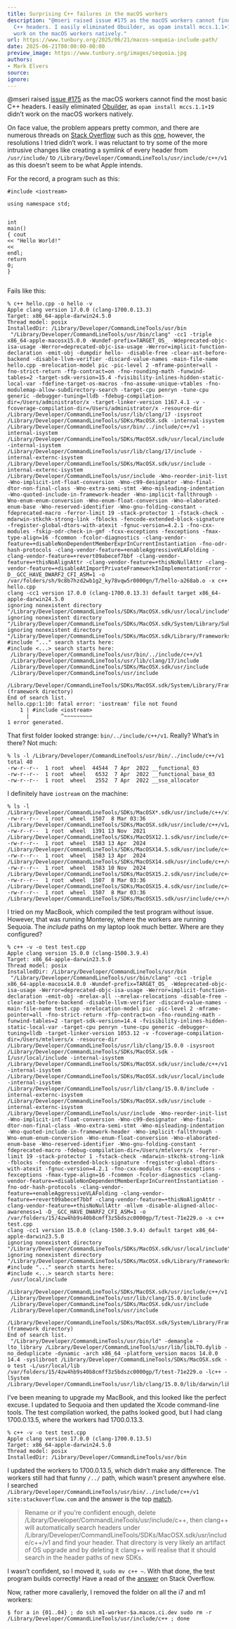 ```yaml
---
title: Surprising C++ failures in the macOS workers
description: "@mseri raised issue #175 as the macOS workers cannot find the most basic
  C++ headers. I easily eliminated Obuilder, as opam install mccs.1.1+19 didn\u2019t
  work on the macOS workers natively."
url: https://www.tunbury.org/2025/06/21/macos-sequoia-include-path/
date: 2025-06-21T00:00:00-00:00
preview_image: https://www.tunbury.org/images/sequoia.jpg
authors:
- Mark Elvers
source:
ignore:
---
```


<p>@mseri raised <a href="https://github.com/ocaml/infrastructure/issues/175">issue #175</a> as the macOS workers cannot find the most basic C++ headers. I easily eliminated <a href="https://github.com/ocurrent/obuilder">Obuilder</a>, as <code class="language-plaintext highlighter-rouge">opam install mccs.1.1+19</code> didn’t work on the macOS workers natively.</p>

<p>On face value, the problem appears pretty common, and there are numerous threads on <a href="https://stackoverflow.com">Stack Overflow</a> such as this <a href="https://stackoverflow.com/questions/77250743/mac-xcode-g-cannot-compile-even-a-basic-c-program-issues-with-standard-libr">one</a>, however, the resolutions I tried didn’t work. I was reluctant to try some of the more intrusive changes like creating a symlink of every header from <code class="language-plaintext highlighter-rouge">/usr/include/</code> to <code class="language-plaintext highlighter-rouge">/Library/Developer/CommandLineTools/usr/include/c++/v1</code> as this doesn’t seem to be what Apple intends.</p>

<p>For the record, a program such as this:</p>

<div class="language-cpp highlighter-rouge"><div class="highlight"><pre class="highlight"><code><span class="cp">#include</span> <span class="cpf">&lt;iostream&gt;</span><span class="cp">
</span>
<span class="k">using</span> <span class="k">namespace</span> <span class="n">std</span><span class="p">;</span>

<span class="kt">int</span> <span class="nf">main</span><span class="p">()</span> <span class="p">{</span>
    <span class="n">cout</span> <span class="o">&lt;&lt;</span> <span class="s">"Hello World!"</span> <span class="o">&lt;&lt;</span> <span class="n">endl</span><span class="p">;</span>
    <span class="k">return</span> <span class="mi">0</span><span class="p">;</span>
<span class="p">}</span>
</code></pre></div></div>

<p>Fails like this:</p>

<div class="language-sh highlighter-rouge"><div class="highlight"><pre class="highlight"><code>% c++ hello.cpp <span class="nt">-o</span> hello <span class="nt">-v</span>
Apple clang version 17.0.0 <span class="o">(</span>clang-1700.0.13.3<span class="o">)</span>
Target: x86_64-apple-darwin24.5.0
Thread model: posix
InstalledDir: /Library/Developer/CommandLineTools/usr/bin
 <span class="s2">"/Library/Developer/CommandLineTools/usr/bin/clang"</span> <span class="nt">-cc1</span> <span class="nt">-triple</span> x86_64-apple-macosx15.0.0 <span class="nt">-Wundef-prefix</span><span class="o">=</span>TARGET_OS_ <span class="nt">-Wdeprecated-objc-isa-usage</span> <span class="nt">-Werror</span><span class="o">=</span>deprecated-objc-isa-usage <span class="nt">-Werror</span><span class="o">=</span>implicit-function-declaration <span class="nt">-emit-obj</span> <span class="nt">-dumpdir</span> hello- <span class="nt">-disable-free</span> <span class="nt">-clear-ast-before-backend</span> <span class="nt">-disable-llvm-verifier</span> <span class="nt">-discard-value-names</span> <span class="nt">-main-file-name</span> hello.cpp <span class="nt">-mrelocation-model</span> pic <span class="nt">-pic-level</span> 2 <span class="nt">-mframe-pointer</span><span class="o">=</span>all <span class="nt">-fno-strict-return</span> <span class="nt">-ffp-contract</span><span class="o">=</span>on <span class="nt">-fno-rounding-math</span> <span class="nt">-funwind-tables</span><span class="o">=</span>2 <span class="nt">-target-sdk-version</span><span class="o">=</span>15.4 <span class="nt">-fvisibility-inlines-hidden-static-local-var</span> <span class="nt">-fdefine-target-os-macros</span> <span class="nt">-fno-assume-unique-vtables</span> <span class="nt">-fno-modulemap-allow-subdirectory-search</span> <span class="nt">-target-cpu</span> penryn <span class="nt">-tune-cpu</span> generic <span class="nt">-debugger-tuning</span><span class="o">=</span>lldb <span class="nt">-fdebug-compilation-dir</span><span class="o">=</span>/Users/administrator/x <span class="nt">-target-linker-version</span> 1167.4.1 <span class="nt">-v</span> <span class="nt">-fcoverage-compilation-dir</span><span class="o">=</span>/Users/administrator/x <span class="nt">-resource-dir</span> /Library/Developer/CommandLineTools/usr/lib/clang/17 <span class="nt">-isysroot</span> /Library/Developer/CommandLineTools/SDKs/MacOSX.sdk <span class="nt">-internal-isystem</span> /Library/Developer/CommandLineTools/usr/bin/../include/c++/v1 <span class="nt">-internal-isystem</span> /Library/Developer/CommandLineTools/SDKs/MacOSX.sdk/usr/local/include <span class="nt">-internal-isystem</span> /Library/Developer/CommandLineTools/usr/lib/clang/17/include <span class="nt">-internal-externc-isystem</span> /Library/Developer/CommandLineTools/SDKs/MacOSX.sdk/usr/include <span class="nt">-internal-externc-isystem</span> /Library/Developer/CommandLineTools/usr/include <span class="nt">-Wno-reorder-init-list</span> <span class="nt">-Wno-implicit-int-float-conversion</span> <span class="nt">-Wno-c99-designator</span> <span class="nt">-Wno-final-dtor-non-final-class</span> <span class="nt">-Wno-extra-semi-stmt</span> <span class="nt">-Wno-misleading-indentation</span> <span class="nt">-Wno-quoted-include-in-framework-header</span> <span class="nt">-Wno-implicit-fallthrough</span> <span class="nt">-Wno-enum-enum-conversion</span> <span class="nt">-Wno-enum-float-conversion</span> <span class="nt">-Wno-elaborated-enum-base</span> <span class="nt">-Wno-reserved-identifier</span> <span class="nt">-Wno-gnu-folding-constant</span> <span class="nt">-fdeprecated-macro</span> <span class="nt">-ferror-limit</span> 19 <span class="nt">-stack-protector</span> 1 <span class="nt">-fstack-check</span> <span class="nt">-mdarwin-stkchk-strong-link</span> <span class="nt">-fblocks</span> <span class="nt">-fencode-extended-block-signature</span> <span class="nt">-fregister-global-dtors-with-atexit</span> <span class="nt">-fgnuc-version</span><span class="o">=</span>4.2.1 <span class="nt">-fno-cxx-modules</span> <span class="nt">-fskip-odr-check-in-gmf</span> <span class="nt">-fcxx-exceptions</span> <span class="nt">-fexceptions</span> <span class="nt">-fmax-type-align</span><span class="o">=</span>16 <span class="nt">-fcommon</span> <span class="nt">-fcolor-diagnostics</span> <span class="nt">-clang-vendor-feature</span><span class="o">=</span>+disableNonDependentMemberExprInCurrentInstantiation <span class="nt">-fno-odr-hash-protocols</span> <span class="nt">-clang-vendor-feature</span><span class="o">=</span>+enableAggressiveVLAFolding <span class="nt">-clang-vendor-feature</span><span class="o">=</span>+revert09abecef7bbf <span class="nt">-clang-vendor-feature</span><span class="o">=</span>+thisNoAlignAttr <span class="nt">-clang-vendor-feature</span><span class="o">=</span>+thisNoNullAttr <span class="nt">-clang-vendor-feature</span><span class="o">=</span>+disableAtImportPrivateFrameworkInImplementationError <span class="nt">-D__GCC_HAVE_DWARF2_CFI_ASM</span><span class="o">=</span>1 <span class="nt">-o</span> /var/folders/sh/9c8b7hzd2wb1g2_ky78vqw5r0000gn/T/hello-a268ab.o <span class="nt">-x</span> c++ hello.cpp
clang <span class="nt">-cc1</span> version 17.0.0 <span class="o">(</span>clang-1700.0.13.3<span class="o">)</span> default target x86_64-apple-darwin24.5.0
ignoring nonexistent directory <span class="s2">"/Library/Developer/CommandLineTools/SDKs/MacOSX.sdk/usr/local/include"</span>
ignoring nonexistent directory <span class="s2">"/Library/Developer/CommandLineTools/SDKs/MacOSX.sdk/System/Library/SubFrameworks"</span>
ignoring nonexistent directory <span class="s2">"/Library/Developer/CommandLineTools/SDKs/MacOSX.sdk/Library/Frameworks"</span>
<span class="c">#include "..." search starts here:</span>
<span class="c">#include &lt;...&gt; search starts here:</span>
 /Library/Developer/CommandLineTools/usr/bin/../include/c++/v1
 /Library/Developer/CommandLineTools/usr/lib/clang/17/include
 /Library/Developer/CommandLineTools/SDKs/MacOSX.sdk/usr/include
 /Library/Developer/CommandLineTools/usr/include
 /Library/Developer/CommandLineTools/SDKs/MacOSX.sdk/System/Library/Frameworks <span class="o">(</span>framework directory<span class="o">)</span>
End of search list.
hello.cpp:1:10: fatal error: <span class="s1">'iostream'</span> file not found
    1 | <span class="c">#include &lt;iostream&gt;</span>
      |          ^~~~~~~~~~
1 error generated.
</code></pre></div></div>

<p>That first folder looked strange: <code class="language-plaintext highlighter-rouge">bin/../include/c++/v1</code>. Really? What’s in there? Not much:</p>

<div class="language-sh highlighter-rouge"><div class="highlight"><pre class="highlight"><code>% <span class="nb">ls</span> <span class="nt">-l</span> /Library/Developer/CommandLineTools/usr/bin/../include/c++/v1
total 40
<span class="nt">-rw-r--r--</span>  1 root  wheel  44544  7 Apr  2022 __functional_03
<span class="nt">-rw-r--r--</span>  1 root  wheel   6532  7 Apr  2022 __functional_base_03
<span class="nt">-rw-r--r--</span>  1 root  wheel   2552  7 Apr  2022 __sso_allocator
</code></pre></div></div>

<p>I definitely have <code class="language-plaintext highlighter-rouge">iostream</code> on the machine:</p>

<div class="language-sh highlighter-rouge"><div class="highlight"><pre class="highlight"><code>% <span class="nb">ls</span> <span class="nt">-l</span> /Library/Developer/CommandLineTools/SDKs/MacOSX<span class="k">*</span>.sdk/usr/include/c++/v1/iostream
<span class="nt">-rw-r--r--</span>  1 root  wheel  1507  8 Mar 03:36 /Library/Developer/CommandLineTools/SDKs/MacOSX.sdk/usr/include/c++/v1/iostream
<span class="nt">-rw-r--r--</span>  1 root  wheel  1391 13 Nov  2021 /Library/Developer/CommandLineTools/SDKs/MacOSX12.1.sdk/usr/include/c++/v1/iostream
<span class="nt">-rw-r--r--</span>  1 root  wheel  1583 13 Apr  2024 /Library/Developer/CommandLineTools/SDKs/MacOSX14.5.sdk/usr/include/c++/v1/iostream
<span class="nt">-rw-r--r--</span>  1 root  wheel  1583 13 Apr  2024 /Library/Developer/CommandLineTools/SDKs/MacOSX14.sdk/usr/include/c++/v1/iostream
<span class="nt">-rw-r--r--</span>  1 root  wheel  1583 10 Nov  2024 /Library/Developer/CommandLineTools/SDKs/MacOSX15.2.sdk/usr/include/c++/v1/iostream
<span class="nt">-rw-r--r--</span>  1 root  wheel  1507  8 Mar 03:36 /Library/Developer/CommandLineTools/SDKs/MacOSX15.4.sdk/usr/include/c++/v1/iostream
<span class="nt">-rw-r--r--</span>  1 root  wheel  1507  8 Mar 03:36 /Library/Developer/CommandLineTools/SDKs/MacOSX15.sdk/usr/include/c++/v1/iostream
</code></pre></div></div>

<p>I tried on my MacBook, which compiled the test program without issue. However, that was running Monterey, where the workers are running Sequoia. The <em>include</em> paths on my laptop look much better. Where are they configured?</p>

<div class="language-sh highlighter-rouge"><div class="highlight"><pre class="highlight"><code>% c++ <span class="nt">-v</span> <span class="nt">-o</span> <span class="nb">test </span>test.cpp
Apple clang version 15.0.0 <span class="o">(</span>clang-1500.3.9.4<span class="o">)</span>
Target: x86_64-apple-darwin23.5.0
Thread model: posix
InstalledDir: /Library/Developer/CommandLineTools/usr/bin
 <span class="s2">"/Library/Developer/CommandLineTools/usr/bin/clang"</span> <span class="nt">-cc1</span> <span class="nt">-triple</span> x86_64-apple-macosx14.0.0 <span class="nt">-Wundef-prefix</span><span class="o">=</span>TARGET_OS_ <span class="nt">-Wdeprecated-objc-isa-usage</span> <span class="nt">-Werror</span><span class="o">=</span>deprecated-objc-isa-usage <span class="nt">-Werror</span><span class="o">=</span>implicit-function-declaration <span class="nt">-emit-obj</span> <span class="nt">-mrelax-all</span> <span class="nt">--mrelax-relocations</span> <span class="nt">-disable-free</span> <span class="nt">-clear-ast-before-backend</span> <span class="nt">-disable-llvm-verifier</span> <span class="nt">-discard-value-names</span> <span class="nt">-main-file-name</span> test.cpp <span class="nt">-mrelocation-model</span> pic <span class="nt">-pic-level</span> 2 <span class="nt">-mframe-pointer</span><span class="o">=</span>all <span class="nt">-fno-strict-return</span> <span class="nt">-ffp-contract</span><span class="o">=</span>on <span class="nt">-fno-rounding-math</span> <span class="nt">-funwind-tables</span><span class="o">=</span>2 <span class="nt">-target-sdk-version</span><span class="o">=</span>14.4 <span class="nt">-fvisibility-inlines-hidden-static-local-var</span> <span class="nt">-target-cpu</span> penryn <span class="nt">-tune-cpu</span> generic <span class="nt">-debugger-tuning</span><span class="o">=</span>lldb <span class="nt">-target-linker-version</span> 1053.12 <span class="nt">-v</span> <span class="nt">-fcoverage-compilation-dir</span><span class="o">=</span>/Users/mtelvers/x <span class="nt">-resource-dir</span> /Library/Developer/CommandLineTools/usr/lib/clang/15.0.0 <span class="nt">-isysroot</span> /Library/Developer/CommandLineTools/SDKs/MacOSX.sdk <span class="nt">-I</span>/usr/local/include <span class="nt">-internal-isystem</span> /Library/Developer/CommandLineTools/SDKs/MacOSX.sdk/usr/include/c++/v1 <span class="nt">-internal-isystem</span> /Library/Developer/CommandLineTools/SDKs/MacOSX.sdk/usr/local/include <span class="nt">-internal-isystem</span> /Library/Developer/CommandLineTools/usr/lib/clang/15.0.0/include <span class="nt">-internal-externc-isystem</span> /Library/Developer/CommandLineTools/SDKs/MacOSX.sdk/usr/include <span class="nt">-internal-externc-isystem</span> /Library/Developer/CommandLineTools/usr/include <span class="nt">-Wno-reorder-init-list</span> <span class="nt">-Wno-implicit-int-float-conversion</span> <span class="nt">-Wno-c99-designator</span> <span class="nt">-Wno-final-dtor-non-final-class</span> <span class="nt">-Wno-extra-semi-stmt</span> <span class="nt">-Wno-misleading-indentation</span> <span class="nt">-Wno-quoted-include-in-framework-header</span> <span class="nt">-Wno-implicit-fallthrough</span> <span class="nt">-Wno-enum-enum-conversion</span> <span class="nt">-Wno-enum-float-conversion</span> <span class="nt">-Wno-elaborated-enum-base</span> <span class="nt">-Wno-reserved-identifier</span> <span class="nt">-Wno-gnu-folding-constant</span> <span class="nt">-fdeprecated-macro</span> <span class="nt">-fdebug-compilation-dir</span><span class="o">=</span>/Users/mtelvers/x <span class="nt">-ferror-limit</span> 19 <span class="nt">-stack-protector</span> 1 <span class="nt">-fstack-check</span> <span class="nt">-mdarwin-stkchk-strong-link</span> <span class="nt">-fblocks</span> <span class="nt">-fencode-extended-block-signature</span> <span class="nt">-fregister-global-dtors-with-atexit</span> <span class="nt">-fgnuc-version</span><span class="o">=</span>4.2.1 <span class="nt">-fno-cxx-modules</span> <span class="nt">-fcxx-exceptions</span> <span class="nt">-fexceptions</span> <span class="nt">-fmax-type-align</span><span class="o">=</span>16 <span class="nt">-fcommon</span> <span class="nt">-fcolor-diagnostics</span> <span class="nt">-clang-vendor-feature</span><span class="o">=</span>+disableNonDependentMemberExprInCurrentInstantiation <span class="nt">-fno-odr-hash-protocols</span> <span class="nt">-clang-vendor-feature</span><span class="o">=</span>+enableAggressiveVLAFolding <span class="nt">-clang-vendor-feature</span><span class="o">=</span>+revert09abecef7bbf <span class="nt">-clang-vendor-feature</span><span class="o">=</span>+thisNoAlignAttr <span class="nt">-clang-vendor-feature</span><span class="o">=</span>+thisNoNullAttr <span class="nt">-mllvm</span> <span class="nt">-disable-aligned-alloc-awareness</span><span class="o">=</span>1 <span class="nt">-D__GCC_HAVE_DWARF2_CFI_ASM</span><span class="o">=</span>1 <span class="nt">-o</span> /var/folders/15/4zw4hb9s40b8cmff3z5bdszc0000gp/T/test-71e229.o <span class="nt">-x</span> c++ test.cpp
clang <span class="nt">-cc1</span> version 15.0.0 <span class="o">(</span>clang-1500.3.9.4<span class="o">)</span> default target x86_64-apple-darwin23.5.0
ignoring nonexistent directory <span class="s2">"/Library/Developer/CommandLineTools/SDKs/MacOSX.sdk/usr/local/include"</span>
ignoring nonexistent directory <span class="s2">"/Library/Developer/CommandLineTools/SDKs/MacOSX.sdk/Library/Frameworks"</span>
<span class="c">#include "..." search starts here:</span>
<span class="c">#include &lt;...&gt; search starts here:</span>
 /usr/local/include
 /Library/Developer/CommandLineTools/SDKs/MacOSX.sdk/usr/include/c++/v1
 /Library/Developer/CommandLineTools/usr/lib/clang/15.0.0/include
 /Library/Developer/CommandLineTools/SDKs/MacOSX.sdk/usr/include
 /Library/Developer/CommandLineTools/usr/include
 /Library/Developer/CommandLineTools/SDKs/MacOSX.sdk/System/Library/Frameworks <span class="o">(</span>framework directory<span class="o">)</span>
End of search list.
 <span class="s2">"/Library/Developer/CommandLineTools/usr/bin/ld"</span> <span class="nt">-demangle</span> <span class="nt">-lto_library</span> /Library/Developer/CommandLineTools/usr/lib/libLTO.dylib <span class="nt">-no_deduplicate</span> <span class="nt">-dynamic</span> <span class="nt">-arch</span> x86_64 <span class="nt">-platform_version</span> macos 14.0.0 14.4 <span class="nt">-syslibroot</span> /Library/Developer/CommandLineTools/SDKs/MacOSX.sdk <span class="nt">-o</span> <span class="nb">test</span> <span class="nt">-L</span>/usr/local/lib /var/folders/15/4zw4hb9s40b8cmff3z5bdszc0000gp/T/test-71e229.o <span class="nt">-lc</span>++ <span class="nt">-lSystem</span> /Library/Developer/CommandLineTools/usr/lib/clang/15.0.0/lib/darwin/libclang_rt.osx.a
</code></pre></div></div>

<p>I’ve been meaning to upgrade my MacBook, and this looked like the perfect excuse. I updated to Sequoia and then updated the Xcode command-line tools. The test compilation worked, the paths looked good, but I had clang 1700.0.13.5, where the workers had 1700.0.13.3.</p>

<div class="language-sh highlighter-rouge"><div class="highlight"><pre class="highlight"><code>% c++ <span class="nt">-v</span> <span class="nt">-o</span> <span class="nb">test </span>test.cpp
Apple clang version 17.0.0 <span class="o">(</span>clang-1700.0.13.5<span class="o">)</span>
Target: x86_64-apple-darwin24.5.0
Thread model: posix
InstalledDir: /Library/Developer/CommandLineTools/usr/bin
</code></pre></div></div>

<p>I updated the workers to 1700.0.13.5, which didn’t make any difference. The workers still had that funny <code class="language-plaintext highlighter-rouge">/../</code> path, which wasn’t present anywhere else. I searched <code class="language-plaintext highlighter-rouge">/Library/Developer/CommandLineTools/usr/bin/../include/c++/v1 site:stackoverflow.com</code> and the answer is the top <a href="https://stackoverflow.com/a/79606435">match</a>.</p>

<blockquote>
  <p>Rename or if you’re confident enough, delete /Library/Developer/CommandLineTools/usr/include/c++, then clang++ will automatically search headers under /Library/Developer/CommandLineTools/SDKs/MacOSX.sdk/usr/include/c++/v1 and find your <iostream> header. That directory is very likely an artifact of OS upgrade and by deleting it clang++ will realise that it should search in the header paths of new SDKs.</iostream></p>
</blockquote>

<p>I wasn’t confident, so I moved it, <code class="language-plaintext highlighter-rouge">sudo mv c++ ~</code>. With that done, the test program builds correctly! Have a read of the <a href="https://stackoverflow.com/a/79606435">answer</a> on Stack Overflow.</p>

<p>Now, rather more cavalierly, I removed the folder on all the i7 and m1 workers:</p>

<div class="language-sh highlighter-rouge"><div class="highlight"><pre class="highlight"><code><span class="nv">$ </span><span class="k">for </span>a <span class="k">in</span> <span class="o">{</span>01..04<span class="o">}</span> <span class="p">;</span> <span class="k">do </span>ssh m1-worker-<span class="nv">$a</span>.macos.ci.dev <span class="nb">sudo rm</span> <span class="nt">-r</span> /Library/Developer/CommandLineTools/usr/include/c++ <span class="p">;</span> <span class="k">done</span>
</code></pre></div></div>

